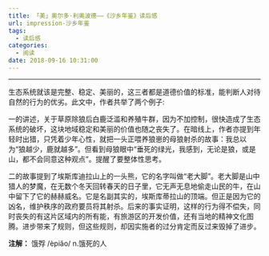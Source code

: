 ```yaml
---
title: 「美」奥尔多·利奥波德——《沙乡年鉴》读后感
url: impression-沙乡年鉴
tags:
  - 读后感
categories:
  - 阅读
date: 2018-09-16 10:31:00
---
```


* * *

生态系统就该是完整、稳定、美丽的，这三者都是道德价值的标准，能判断人对待自然的行为的优劣。<!-- more -->此文中，作者共举了两个例子:

一的讲述，关于草原除狼后白鹿泛滥和养殖牛群，因为不加控制，很快造成了生态系统的破坏，这块地域稳定和美丽的价值也随之丧失了。在暗线上，作者亦提到年轻时出猎，只凭着少年心性，就把一头正喂养狼崽的母狼射杀的故事：我总以为“狼越少，鹿就越多”。但看到母狼眼中“垂死的绿光，我感到，无论是狼，或是山，都不会同意这种观点”。提醒了要整体性思考。

二的故事提到了埃斯库迪拉山上的一头熊，它的名字叫做“老大脚”。老大脚是山中猎人的梦魔，在无数个冬天回转春天的日子里，它无声无息地偷走山民的牛，在山中留下了它的赫赫威名。它是名副其实的，埃斯库蒂拉山的顶端。但正是因为它的凶名，维护秩序的政府要员将其射杀。后来的事实证明，这样的行为得不偿失，同时丧失的有这片区域内的所有能，有旅游区的开发价值，还有当地的精神文化图腾。进步带来了规则，但这些规则，却因实施者的过分肯定而反过来毁掉了进步。

**注解：** 饿殍 /èpiǎo/ n.饿死的人
